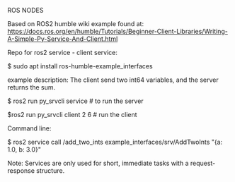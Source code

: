 ROS NODES

Based on ROS2 humble wiki example found at: https://docs.ros.org/en/humble/Tutorials/Beginner-Client-Libraries/Writing-A-Simple-Py-Service-And-Client.html

Repo for ros2 service -  client service:

$ sudo apt install ros-humble-example_interfaces

example description: The client send two int64 variables, and the server returns the sum. 

$ ros2 run py_srvcli service     # to run the server

$ros2 run py_srvcli client 2 6   # run the client

Command line:

$ ros2 service call /add_two_ints example_interfaces/srv/AddTwoInts "{a: 1.0, b: 3.0}"

Note: Services are only used for short, immediate tasks with a request-response structure.
